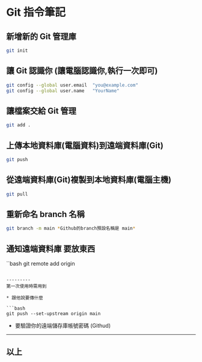 # Git 指令筆記

## 新增新的 Git 管理庫

```bash
git init
```

## 讓 Git 認識你 (讓電腦認識你,執行一次即可) 

```bash
git config --global user.email  "you@example.com"
git config --global user.name   "YourName"
```

## 讓檔案交給 Git 管理 

```bash
git add .
```

## 上傳本地資料庫(電腦資料)到遠端資料庫(Git)

```bash 
git push
```

## 從遠端資料庫(Git)複製到本地資料庫(電腦主機)

```bash
git pull
```

## 重新命名 branch 名稱

```bash
git branch -m main *Github的branch預設名稱是 main*
```

## 通知遠端資料庫 要放東西

``bash
git remote add origin <url>
```

---------
第一次使用時需用到

* 跟他說要傳什麼

```bash
git push --set-upstream origin main
```

* 要驗證你的遠端儲存庫帳號密碼 (Githud)
---------


## 以上
